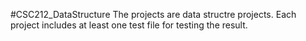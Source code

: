 #CSC212_DataStructure
The projects are data structre projects. Each project includes at least one test file for testing the result. 
